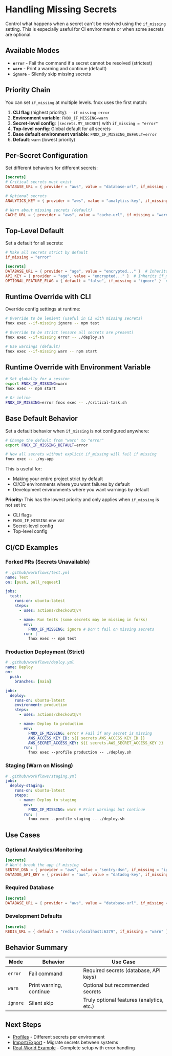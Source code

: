 # Handling Missing Secrets

Control what happens when a secret can't be resolved using the `if_missing` setting. This is especially useful for CI environments or when some secrets are optional.

## Available Modes

- **`error`** - Fail the command if a secret cannot be resolved (strictest)
- **`warn`** - Print a warning and continue (default)
- **`ignore`** - Silently skip missing secrets

## Priority Chain

You can set `if_missing` at multiple levels. fnox uses the first match:

1. **CLI flag** (highest priority): `--if-missing error`
2. **Environment variable**: `FNOX_IF_MISSING=warn`
3. **Secret-level config**: `[secrets.MY_SECRET]` with `if_missing = "error"`
4. **Top-level config**: Global default for all secrets
5. **Base default environment variable**: `FNOX_IF_MISSING_DEFAULT=error`
6. **Default**: `warn` (lowest priority)

## Per-Secret Configuration

Set different behaviors for different secrets:

```toml
[secrets]
# Critical secrets must exist
DATABASE_URL = { provider = "aws", value = "database-url", if_missing = "error" }  # Fail if missing

# Optional secrets
ANALYTICS_KEY = { provider = "aws", value = "analytics-key", if_missing = "ignore" }  # Continue silently if missing

# Warn about missing secrets (default)
CACHE_URL = { provider = "aws", value = "cache-url", if_missing = "warn" }  # Print warning if missing
```

## Top-Level Default

Set a default for all secrets:

```toml
# Make all secrets strict by default
if_missing = "error"

[secrets]
DATABASE_URL = { provider = "age", value = "encrypted..." }  # Inherits if_missing = "error"
API_KEY = { provider = "age", value = "encrypted..." }  # Inherits if_missing = "error"
OPTIONAL_FEATURE_FLAG = { default = "false", if_missing = "ignore" }  # Override - this one can be missing
```

## Runtime Override with CLI

Override config settings at runtime:

```bash
# Override to be lenient (useful in CI with missing secrets)
fnox exec --if-missing ignore -- npm test

# Override to be strict (ensure all secrets are present)
fnox exec --if-missing error -- ./deploy.sh

# Use warnings (default)
fnox exec --if-missing warn -- npm start
```

## Runtime Override with Environment Variable

```bash
# Set globally for a session
export FNOX_IF_MISSING=warn
fnox exec -- npm start

# Or inline
FNOX_IF_MISSING=error fnox exec -- ./critical-task.sh
```

## Base Default Behavior

Set a default behavior when `if_missing` is not configured anywhere:

```bash
# Change the default from "warn" to "error"
export FNOX_IF_MISSING_DEFAULT=error

# Now all secrets without explicit if_missing will fail if missing
fnox exec -- ./my-app
```

This is useful for:

- Making your entire project strict by default
- CI/CD environments where you want failures by default
- Development environments where you want warnings by default

**Priority:** This has the lowest priority and only applies when `if_missing` is not set in:

- CLI flags
- `FNOX_IF_MISSING` env var
- Secret-level config
- Top-level config

## CI/CD Examples

### Forked PRs (Secrets Unavailable)

```yaml
# .github/workflows/test.yml
name: Test
on: [push, pull_request]

jobs:
  test:
    runs-on: ubuntu-latest
    steps:
      - uses: actions/checkout@v4

      - name: Run tests (some secrets may be missing in forks)
        env:
          FNOX_IF_MISSING: ignore # Don't fail on missing secrets
        run: |
          fnox exec -- npm test
```

### Production Deployment (Strict)

```yaml
# .github/workflows/deploy.yml
name: Deploy
on:
  push:
    branches: [main]

jobs:
  deploy:
    runs-on: ubuntu-latest
    environment: production
    steps:
      - uses: actions/checkout@v4

      - name: Deploy to production
        env:
          FNOX_IF_MISSING: error # Fail if any secret is missing
          AWS_ACCESS_KEY_ID: ${{ secrets.AWS_ACCESS_KEY_ID }}
          AWS_SECRET_ACCESS_KEY: ${{ secrets.AWS_SECRET_ACCESS_KEY }}
        run: |
          fnox exec --profile production -- ./deploy.sh
```

### Staging (Warn on Missing)

```yaml
# .github/workflows/staging.yml
jobs:
  deploy-staging:
    runs-on: ubuntu-latest
    steps:
      - name: Deploy to staging
        env:
          FNOX_IF_MISSING: warn # Print warnings but continue
        run: |
          fnox exec --profile staging -- ./deploy.sh
```

## Use Cases

### Optional Analytics/Monitoring

```toml
[secrets]
# Won't break the app if missing
SENTRY_DSN = { provider = "aws", value = "sentry-dsn", if_missing = "ignore" }
DATADOG_API_KEY = { provider = "aws", value = "datadog-key", if_missing = "ignore" }
```

### Required Database

```toml
[secrets]
DATABASE_URL = { provider = "aws", value = "database-url", if_missing = "error" }  # Must exist or fail
```

### Development Defaults

```toml
[secrets]
REDIS_URL = { default = "redis://localhost:6379", if_missing = "warn" }  # Warn if missing, but provide a default
```

## Behavior Summary

| Mode     | Behavior                | Use Case                                  |
| -------- | ----------------------- | ----------------------------------------- |
| `error`  | Fail command            | Required secrets (database, API keys)     |
| `warn`   | Print warning, continue | Optional but recommended secrets          |
| `ignore` | Silent skip             | Truly optional features (analytics, etc.) |

## Next Steps

- [Profiles](/guide/profiles) - Different secrets per environment
- [Import/Export](/guide/import-export) - Migrate secrets between systems
- [Real-World Example](/guide/real-world-example) - Complete setup with error handling

